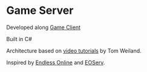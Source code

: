 # Game Server
Developed along [Game Client](https://github.com/Cerestar/GameClient)

Built in C#

Architecture based on [video tutorials](https://www.youtube.com/playlist?list=PLXkn83W0QkfnqsK8I0RAz5AbUxfg3bOQ5) by Tom Weiland. 

Inspired by [Endless Online](http://www.endless-online.com/) and [EOServ](https://eoserv.net/).
